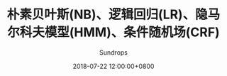 ---
layout:     post
title:      "朴素贝叶斯(NB)、逻辑回归(LR)、隐马尔科夫模型(HMM)、条件随机场(CRF)"
csdn-url:   "https://blog.csdn.net/u013010889/article/details/81148809"
date:       2018-07-22 12:00:00+0800
author:     "Sundrops"
header-img: "img/home-bg-faye.png"
catalog: true
tags:
    - 模式识别基础
---